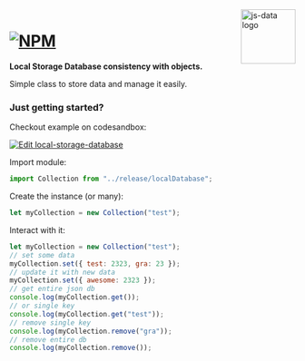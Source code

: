 <img src="https://raw.githubusercontent.com/js-data/js-data/master/js-data.png" alt="js-data logo" title="js-data" align="right" width="96" height="96" />

# [![NPM][1]][2]

[1]: https://img.shields.io/npm/v/local-storage-database.svg?style=flat
[2]: https://www.npmjs.org/package/local-storage-database

__Local Storage Database consistency with objects.__

Simple class to store data and manage it easily.

### Just getting started?

Checkout example on codesandbox:

[![Edit local-storage-database](https://codesandbox.io/static/img/play-codesandbox.svg)](https://codesandbox.io/s/divine-haze-ikvh9t?fontsize=14&hidenavigation=1&theme=dark)

Import module:
```javascript
import Collection from "../release/localDatabase";
```

Create the instance (or many):
```javascript
let myCollection = new Collection("test");
```

Interact with it:
```javascript
let myCollection = new Collection("test");
// set some data
myCollection.set({ test: 2323, gra: 23 });
// update it with new data
myCollection.set({ awesome: 2323 });
// get entire json db
console.log(myCollection.get());
// or single key
console.log(myCollection.get("test"));
// remove single key
console.log(myCollection.remove("gra"));
// remove entire db
console.log(myCollection.remove());
```
